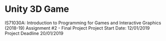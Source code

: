 # Unity 3D Game
IS71030A: Introduction to Programming for Games and Interactive Graphics (2018-19)
Assignment #2 - Final Project
Project Start Date: 12/01/2019
Project Deadline 20/01/2019
